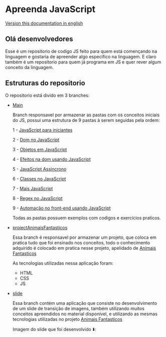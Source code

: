 # Apreenda JavaScript

[Version this documentation in english](https://github.com/LucasAnselmoSilva12345/aprenda_JavaScript/blob/main/README-en.md)

## Olá desenvolvedores

Esse é um repositorio de codigo JS feito para quem está començando na linguagem e gostaria de apreender algo especifico na linguagem. E claro também é um repositorio para quem já programa em JS e quer rever algum conceito da linguagem.

## Estruturas do repositorio

O repositorio está divido em 3 branches:

- [Main](https://github.com/LucasAnselmoSilva12345/aprenda_JavaScript/tree/main)

  Branch responsavel por armazenar as pastas com os conceitos iniciais do JS, possui uma estrutura de 9 pastas à serem seguidas pela ordem:

  1 - [JavaScript para iniciantes](https://github.com/LucasAnselmoSilva12345/aprenda_JavaScript/tree/main/javascript_iniciantes)

  2 - [Dom no JavaScript](https://github.com/LucasAnselmoSilva12345/aprenda_JavaScript/tree/main/dom_iniciantes)

  3 - [Objetos em JavaScript](https://github.com/LucasAnselmoSilva12345/aprenda_JavaScript/tree/main/objetos)

  4 - [Efeitos na dom usando JavaScript](https://github.com/LucasAnselmoSilva12345/aprenda_JavaScript/tree/main/efeitos_na_dom)

  5 - [JavaScript Assincrono](https://github.com/LucasAnselmoSilva12345/aprenda_JavaScript/tree/main/javascript_assincrono)

  6 - [Classes no JavaScript](https://github.com/LucasAnselmoSilva12345/aprenda_JavaScript/tree/main/classes)

  7 - [Mais JavaScript](https://github.com/LucasAnselmoSilva12345/aprenda_JavaScript/tree/main/javascript_plus)

  8 - [Regex no JavaScript](https://github.com/LucasAnselmoSilva12345/aprenda_JavaScript/tree/main/regular-expression)

  9 - [Automação no front-end usando JavaScript](https://github.com/LucasAnselmoSilva12345/aprenda_JavaScript/tree/main/automacao-frontend)

  Todas as pastas possuem exemplos com codigos e exercícios praticos.


- [projectAnimaisFantasticos](https://github.com/LucasAnselmoSilva12345/aprenda_JavaScript/tree/projectAnimaisFantasticos)

  Essa branch é responsavel por armazenar um projeto, que coloca em pratica tudo que foi ensinado nos conceitos, todo o conhecimento adquirido é colocado em pratica nesse projeto, apelidado de [Animais Fantasticos](https://projectanimaisfantasticos.aprenda-javascript.pages.dev/)

  As tecnologias utilizadas nessa aplicação foram:
  - HTML
  - CSS
  - JS


- [slide](https://github.com/LucasAnselmoSilva12345/aprenda_JavaScript/tree/slide)

  Essa branch contém uma aplicação que consiste no desenvolvimento de um slide de transição de imagens, também utilizando muitos conceitos apreendidos no material disponivel, e utilizando as mesmas tecnologias utilizadas no projeto [Animais Fantasticos](https://projectanimaisfantasticos.aprenda-javascript.pages.dev/)

  Imagem do slide que foi desenvolvido ⬇️:

  
